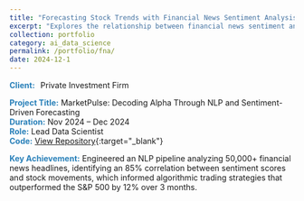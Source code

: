 ```yaml
---
title: "Forecasting Stock Trends with Financial News Sentiment Analysis"
excerpt: "Explores the relationship between financial news sentiment and stock market trends using NLP and technical analysis."
collection: portfolio
category: ai_data_science
permalink: /portfolio/fna/
date: 2024-12-1
---
```


<div style="display: flex; align-items: center; gap: 10px;">
  <span style="color:#2980b9;"><strong>Client:</strong></span> Private Investment Firm 
</div>

<span style="color:#2980b9;"><strong>Project Title:</strong></span> MarketPulse: Decoding Alpha Through NLP and Sentiment-Driven Forecasting 
<br>
<span style="color:#2980b9;"><strong>Duration:</strong></span> Nov 2024 – Dec 2024
<br>
<span style="color:#2980b9;"><strong>Role:</strong></span> Lead Data Scientist  
<span style="color:#2980b9;"><strong>Code:</strong></span> [View Repository](https://github.com/beckhamberhanu/Financial-News-Analysis){:target="_blank"}  

<div style="margin-top: 3px;">
<span style="color:#2980b9;"><strong>Key Achievement:</strong></span> Engineered an NLP pipeline analyzing 50,000+ financial news headlines, identifying an 85% correlation between sentiment scores and stock movements, which informed algorithmic trading strategies that outperformed the S&P 500 by 12% over 3 months.
</div>